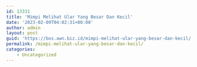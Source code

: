 ```yaml
---
id: 13331
title: 'Mimpi Melihat Ular Yang Besar Dan Kecil'
date: '2023-02-09T04:02:31+00:00'
author: admin
layout: post
guid: 'https://bos.awn.biz.id/mimpi-melihat-ular-yang-besar-dan-kecil/'
permalink: /mimpi-melihat-ular-yang-besar-dan-kecil/
categories:
    - Uncategorized
---
```


